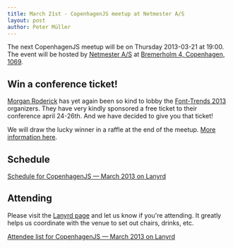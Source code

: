 ```yaml
---
title: March 21st - CopenhagenJS meetup at Netmester A/S
layout: post
author: Peter Müller
---
```


The next CopenhagenJS meetup will be on Thursday 2013-03-21 at 19:00. The event will be hosted by [Netmester A/S](http://www.netmester.dk/) at [Bremerholm 4, Copenhagen, 1069](http://goo.gl/maps/ZB7Zr).

## Win a conference ticket!
<a href="http://roderick.dk/">Morgan Roderick</a> has yet again been so kind to lobby the <a href="http://2013.front-trends.com/">Font-Trends 2013</a> organizers. They have very kindly sponsored a free ticket to their conference april 24-26th. And we have decided to give you that ticket!

We will draw the lucky winner in a raffle at the end of the meetup. <a href="http://lanyrd.com/2013/copenhagenjs-march/">More information here</a>.

## Schedule

<div class="lanyrd-target-schedule">
    <a href="http://lanyrd.com/2013/copenhagenjs-march/schedule/"
        class="lanyrd-schedule"
        data-lanyrd-abstracts
        data-lanyrd-truncateabstracts="50"
        data-lanyrd-speakers
        data-lanyrd-speakerlabels>
        Schedule for CopenhagenJS — March 2013 on Lanyrd
    </a>
</div>

## Attending

Please visit the [Lanyrd page](http://lanyrd.com/2013/copenhagenjs-march/) and let us know if you're attending. It greatly helps us coordinate with the venue to set out chairs, drinks, etc.

<div class="lanyrd-target-participants">
    <a href="http://lanyrd.com/2013/copenhagenjs-march/attendees/"
        class="lanyrd-participants"
        data-lanyrd-limit="30">
        Attendee list for CopenhagenJS — March 2013 on Lanyrd
    </a>
</div>
